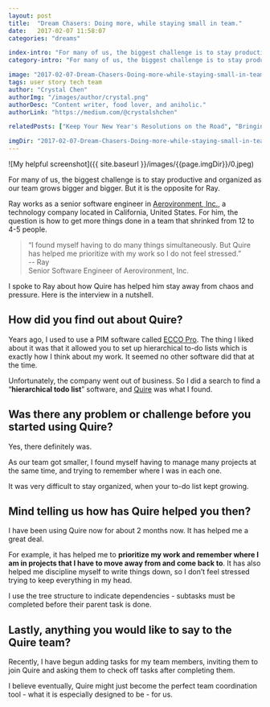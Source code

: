```yaml
---
layout: post
title:  "Dream Chasers: Doing more, while staying small in team."
date:   2017-02-07 11:58:07
categories: "dreams"

index-intro: "For many of us, the biggest challenge is to stay productive and organized as our team grows bigger and bigger. But it is the opposite for Ray. Ray works as a senior software engineer in Aerovironment, Inc., a technology company located in California, United States. For him, the question is how to get more things done in a team that shrinked from 12 to 4-5 people..."
category-intro: "For many of us, the biggest challenge is to stay productive and organized as our team grows bigger and bigger. But it is the opposite for Ray..."

image: "2017-02-07-Dream-Chasers-Doing-more-while-staying-small-in-team/0.jpeg"
tags: user story tech team
author: "Crystal Chen"
authorImg: "/images/author/crystal.png"
authorDesc: "Content writer, food lover, and aniholic."
authorLink: "https://medium.com/@crystalshchen"

relatedPosts: ["Keep Your New Year's Resolutions on the Road", "Bringing people around the globe in a task manager, and why not a CRM tool"]

imgDir: "2017-02-07-Dream-Chasers-Doing-more-while-staying-small-in-team"
---
```



![My helpful screenshot]({{ site.baseurl }}/images/{{page.imgDir}}/0.jpeg)

For many of us, the biggest challenge is to stay productive and organized as our team grows bigger and bigger. But it is the opposite for Ray.

Ray works as a senior software engineer in [Aerovironment, Inc.](https://www.avinc.com/), a technology company located in California, United States. For him, the question is how to get more things done in a team that shrinked from 12 to 4-5 people.

> “I found myself having to do many things simultaneously. But Quire has helped me prioritize with my work so I do not feel stressed.”<br>
> -- Ray<br>
> Senior Software Engineer of Aerovironment, Inc.

I spoke to Ray about how Quire has helped him stay away from chaos and pressure. Here is the interview in a nutshell.

## How did you find out about Quire?

Years ago, I used to use a PIM software called [ECCO Pro](http://eccopro.com/). The thing I liked about it was that it allowed you to set up hierarchical to-do lists which is exactly how I think about my work. It seemed no other software did that at the time.

Unfortunately, the company went out of business. So I did a search to find a “**hierarchical todo list**” software, and [Quire](https://quire.io/) was what I found.

## Was there any problem or challenge before you started using Quire?

Yes, there definitely was.

As our team got smaller, I found myself having to manage many projects at the same time, and trying to remember where I was in each one.

It was very difficult to stay organized, when your to-do list kept growing.

## Mind telling us how has Quire helped you then?

I have been using Quire now for about 2 months now. It has helped me a great deal.

For example, it has helped me to **prioritize my work and remember where I am in projects that I have to move away from and come back to**. It has also helped me discipline myself to write things down, so I don’t feel stressed trying to keep everything in my head.

I use the tree structure to indicate dependencies - subtasks must be completed before their parent task is done.

## Lastly, anything you would like to say to the Quire team?

Recently, I have begun adding tasks for my team members, inviting them to join Quire and asking them to check off tasks after completing them.

I believe eventually, Quire might just become the perfect team coordination tool - what it is especially designed to be - for us.

[jekyll]:      http://jekyllrb.com
[jekyll-gh]:   https://github.com/jekyll/jekyll
[jekyll-help]: https://github.com/jekyll/jekyll-help

